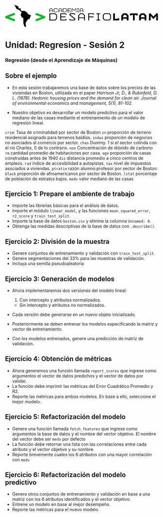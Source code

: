 ![](logo.png)

# Unidad: Regresíon - Sesión 2

### Regresión (desde el Aprendizaje de Máquinas)

## Sobre el ejemplo


* En esta sesión trabajaremos una base de datos sobre los precios de las viviendas en Boston, utilizada en el paper _Harrison Jr, D., & Rubinfeld, D. L. (1978). Hedonic housing prices and the demand for clean air. Journal of environmental economics and management, 5(1), 81-102._

* Nuestro objetivo es desarrollar un modelo predictivo para el valor mediano de las casas mediante el entrenamiento de un modelo de regresión lineal. 


`crim`: Tasa de criminalidad por sector de Boston
`zn` proporción de terreno residencial asignado para terrenos baldíos.
`indus` proporción de negocios no asociados al comercio por sector.
`chas` Dummy. 1 si el sector colinda con el río Charles, 0 de lo contrario.
`nox` Concentración de dióxido de carbono
`rm` cantidad promedio de habitaciones por  casa.
`age` proporción de casas construídas antes de 1940
`dis` distancia promedio a cinco centros de empleos.
`rad` índice de accesibilidad a autopistas.
`tax` nivel de impuestos asociados a viviendas.
`ptratio` razón alumno:profesor por sector de Boston.
`black` proporción de afroamericanos por sector de Boston.
`lstat` porcentaje de población de estratos bajos.
`medv` valor mediano de las casas 

## Ejercicio 1: Prepare el ambiente de trabajo

* Importe las librerías básicas para el análisis de datos.
* Importe el módulo `linear_model`, y las funciones `mean_squared_error`, `r2_score` y `train_test_split`.
* Importe la base de datos `boston.csv` y elimine la columna `Unnamed: 0`.
* Obtenga las medidas descriptivas de la base de datos con `.describe()`.


## Ejercicio 2: División de la muestra

* Genere conjuntos de entrenamiento y validación con `train_test_split`.
* Genere segmentaciones del 33% para las muestras de validación.
* Incluya una semilla pseudoaleatoria


## Ejercicio 3: Generación de modelos

* Ahora implementaremos dos versiones del modelo lineal:
    1. Con intercepto y atributos normalizados.
    - Sin intercepto y atributos no normalizados.

* Cada versión debe generarse en un nuevo objeto inicializado.
* Posteriormente se deben entrenar los modelos especificando la matriz y vector de entrenamiento.
* Con los modelos entrenados, genere una predicción de matriz de validación.

## Ejercicio 4: Obtención de métricas 

* Ahora generemos una función llamada `report_scores` que ingrese como argumentos el vector de datos predichos y el vector de datos por validar.
* La función debe imprimir las métricas del Error Cuadrático Promedio y R2.
* Reporte las métricas para ambos modelos. En base a ello, seleccione el mejor modelo.


## Ejercicio 5: Refactorización del modelo

* Genere una función llamada `fetch_features` que ingrese como argumentos la base de datos y el nombre del vector objetivo. El nombre del vector debe ser `medv` por defecto
* La función debe retornar una lista con las correlaciones entre cada atributo y el vector objetivo y su nombre.
* Reporte brevemente cuales los 6 atributos con una mayor correlación con `medv`

## Ejercicio 6: Refactorización del modelo predictivo

* Genere otros conjuntos de entrenamiento y validación en base a una matriz con los 6 atributos identificados y el vector objetivo.
* Entrene un modelo en base al mejor desempeño.
* Reporte las métricas para el nuevo modelo.
